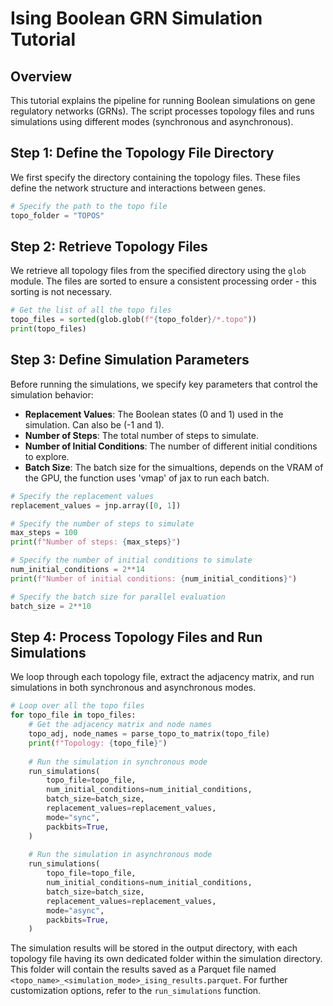 # Ising Boolean GRN Simulation Tutorial

## Overview

This tutorial explains the pipeline for running Boolean simulations on gene regulatory networks (GRNs). The script processes topology files and runs simulations using different modes (synchronous and asynchronous).

## Step 1: Define the Topology File Directory

We first specify the directory containing the topology files. These files define the network structure and interactions between genes.

```python
# Specify the path to the topo file
topo_folder = "TOPOS"
```

## Step 2: Retrieve Topology Files

We retrieve all topology files from the specified directory using the `glob` module. The files are sorted to ensure a consistent processing order - this sorting is not necessary.

```python
# Get the list of all the topo files
topo_files = sorted(glob.glob(f"{topo_folder}/*.topo"))
print(topo_files)
```

## Step 3: Define Simulation Parameters

Before running the simulations, we specify key parameters that control the simulation behavior:

- **Replacement Values**: The Boolean states (0 and 1) used in the simulation. Can also be (-1 and 1).
- **Number of Steps**: The total number of steps to simulate.
- **Number of Initial Conditions**: The number of different initial conditions to explore.
- **Batch Size**: The batch size for the simualtions, depends on the VRAM of the GPU, the function uses 'vmap' of jax to run each batch.

```python
# Specify the replacement values
replacement_values = jnp.array([0, 1])

# Specify the number of steps to simulate
max_steps = 100
print(f"Number of steps: {max_steps}")

# Specify the number of initial conditions to simulate
num_initial_conditions = 2**14
print(f"Number of initial conditions: {num_initial_conditions}")

# Specify the batch size for parallel evaluation
batch_size = 2**10
```

## Step 4: Process Topology Files and Run Simulations

We loop through each topology file, extract the adjacency matrix, and run simulations in both synchronous and asynchronous modes.

```python
# Loop over all the topo files
for topo_file in topo_files:
    # Get the adjacency matrix and node names
    topo_adj, node_names = parse_topo_to_matrix(topo_file)
    print(f"Topology: {topo_file}")
    
    # Run the simulation in synchronous mode
    run_simulations(
        topo_file=topo_file,
        num_initial_conditions=num_initial_conditions,
        batch_size=batch_size,
        replacement_values=replacement_values,
        mode="sync",
        packbits=True,
    )
    
    # Run the simulation in asynchronous mode
    run_simulations(
        topo_file=topo_file,
        num_initial_conditions=num_initial_conditions,
        batch_size=batch_size,
        replacement_values=replacement_values,
        mode="async",
        packbits=True,
    )
```

The simulation results will be stored in the output directory, with each topology file having its own dedicated folder within the simulation directory. This folder will contain the results saved as a Parquet file named `<topo_name>_<simulation_mode>_ising_results.parquet`. For further customization options, refer to the `run_simulations` function.
